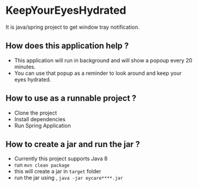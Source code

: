 # KeepYourEyesHydrated
It is java/spring project to get window tray notification.

## How does this application help ?
- This application will run in background and will show a popoup every 20 minutes.
- You can use that popup as a reminder to look around and keep your eyes hydrated.

## How to use as a runnable project ?
- Clone the project
- Install dependencies
- Run Spring Application

## How to create a jar and run the jar ?
- Currently this project supports Java 8
- run `mvn clean package`
- this will create a jar in `target` folder
- run the jar using , `java -jar eycare****.jar`
